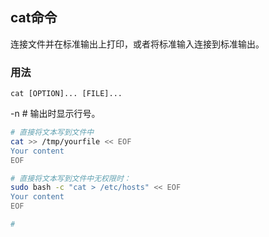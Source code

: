 ## cat命令

连接文件并在标准输出上打印，或者将标准输入连接到标准输出。

### 用法
```
cat [OPTION]... [FILE]...
```


-n  # 输出时显示行号。


```sh
# 直接将文本写到文件中
cat >> /tmp/yourfile << EOF
Your content
EOF

# 直接将文本写到文件中无权限时：
sudo bash -c "cat > /etc/hosts" << EOF
Your content
EOF

#

```
